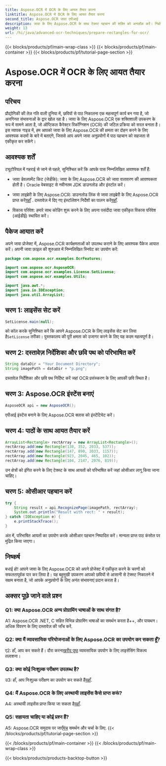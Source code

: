 ```yaml
---
title: Aspose.OCR में OCR के लिए आयत तैयार करना
linktitle: Aspose.OCR में OCR के लिए आयत तैयार करना
second_title: Aspose.OCR जावा एपीआई
description: जावा के लिए Aspose.OCR के साथ टेक्स्ट पहचान की शक्ति को अनलॉक करें। निर्बाध एकीकरण के लिए हमारी चरण-दर-चरण मार्गदर्शिका का पालन करें। कुशल ओसीआर क्षमताओं के साथ अपने जावा एप्लिकेशन को बेहतर बनाएं।
weight: 13
url: /hi/java/advanced-ocr-techniques/prepare-rectangles-for-ocr/
---
```


{{< blocks/products/pf/main-wrap-class >}}
{{< blocks/products/pf/main-container >}}
{{< blocks/products/pf/tutorial-page-section >}}

# Aspose.OCR में OCR के लिए आयत तैयार करना

## परिचय

प्रौद्योगिकी की तेज़ गति वाली दुनिया में, छवियों से पाठ निकालना एक महत्वपूर्ण कार्य बन गया है, जो अनगिनत संभावनाओं के द्वार खोल रहा है। जावा के लिए Aspose.OCR एक शक्तिशाली उपकरण के रूप में सामने आता है, जो ऑप्टिकल कैरेक्टर रिकॉग्निशन (OCR) की जटिल प्रक्रिया को सरल बनाता है। इस व्यापक गाइड में, हम आपको जावा के लिए Aspose.OCR की क्षमता का दोहन करने के लिए आवश्यक कदमों के बारे में बताएंगे, जिससे आप अपने जावा अनुप्रयोगों में पाठ पहचान को सहजता से एकीकृत कर सकेंगे।

## आवश्यक शर्तें

ट्यूटोरियल में गहराई से जाने से पहले, सुनिश्चित करें कि आपके पास निम्नलिखित आवश्यक शर्तें हैं:

- जावा डेवलपमेंट किट (जेडीके): जावा के लिए Aspose.OCR को जावा वातावरण की आवश्यकता होती है। Oracle वेबसाइट से नवीनतम JDK डाउनलोड और इंस्टॉल करें।

-  जावा लाइब्रेरी के लिए Aspose.OCR: डाउनलोड लिंक से जावा लाइब्रेरी के लिए Aspose.OCR प्राप्त करें[यहाँ](https://releases.aspose.com/ocr/java/) . दस्तावेज़ में दिए गए इंस्टॉलेशन निर्देशों का पालन करें[यहाँ](https://reference.aspose.com/ocr/java/).

- विकास परिवेश: हमारे साथ कोडिंग शुरू करने के लिए अपना पसंदीदा जावा एकीकृत विकास परिवेश (आईडीई) स्थापित करें।

## पैकेज आयात करें

अपने जावा प्रोजेक्ट में, Aspose.OCR कार्यक्षमताओं को उपलब्ध कराने के लिए आवश्यक पैकेज आयात करें। अपनी जावा फ़ाइल की शुरुआत में निम्नलिखित स्निपेट का उपयोग करें:

```java
package com.aspose.ocr.examples.OcrFeatures;

import com.aspose.ocr.AsposeOCR;
import com.aspose.ocr.examples.License.SetLicense;
import com.aspose.ocr.examples.Utils;

import java.awt.*;
import java.io.IOException;
import java.util.ArrayList;
```

## चरण 1: लाइसेंस सेट करें

```java
SetLicense.main(null);
```

 को कॉल करके सुनिश्चित करें कि आपने Aspose.OCR के लिए लाइसेंस सेट कर लिया है`SetLicense` तरीका। पुस्तकालय की पूरी क्षमता को उजागर करने के लिए यह कदम महत्वपूर्ण है।

## चरण 2: दस्तावेज़ निर्देशिका और छवि पथ को परिभाषित करें

```java
String dataDir = "Your Document Directory";
String imagePath = dataDir + "p.png";
```

दस्तावेज़ निर्देशिका और छवि पथ निर्दिष्ट करें जहां OCR प्रसंस्करण के लिए आपकी छवि स्थित है।

## चरण 3: Aspose.OCR इंस्टेंस बनाएं

```java
AsposeOCR api = new AsposeOCR();
```

एपीआई इंस्टेंस बनाने के लिए Aspose.OCR क्लास को इंस्टेंटियेट करें।

## चरण 4: पाठों के साथ आयत तैयार करें

```java
ArrayList<Rectangle> rectArray = new ArrayList<Rectangle>();
rectArray.add(new Rectangle(138, 352, 2033, 537));
rectArray.add(new Rectangle(147, 890, 2033, 1157));
rectArray.add(new Rectangle(923, 2045, 465, 102));
rectArray.add(new Rectangle(104, 2147, 2076, 819));
```

उन क्षेत्रों को इंगित करने के लिए टेक्स्ट के साथ आयतों को परिभाषित करें जहां ओसीआर लागू किया जाना चाहिए।

## चरण 5: ओसीआर पहचान करें

```java
try {
    String result = api.RecognizePage(imagePath, rectArray);
    System.out.println("Result with rect: " + result);
} catch (IOException e) {
    e.printStackTrace();
}
```

अंत में, परिभाषित आयतों का उपयोग करके ओसीआर पहचान निष्पादित करें। मान्यता प्राप्त पाठ कंसोल पर मुद्रित किया जाएगा।

## निष्कर्ष

बधाई हो! आपने जावा के लिए Aspose.OCR को अपने प्रोजेक्ट में एकीकृत करने के चरणों को सफलतापूर्वक पार कर लिया है। यह बहुमुखी उपकरण आपको छवियों से आसानी से टेक्स्ट निकालने में सक्षम बनाता है, जो आपके अनुप्रयोगों के लिए अनंत संभावनाएं प्रदान करता है।

## अक्सर पूछे जाने वाले प्रश्न

### Q1: क्या Aspose.OCR अन्य प्रोग्रामिंग भाषाओं के साथ संगत है?

A1: Aspose.OCR .NET, C सहित विभिन्न प्रोग्रामिंग भाषाओं का समर्थन करता है++, और पायथन। अधिक विवरण के लिए दस्तावेज़ की जाँच करें.

### Q2: क्या मैं व्यावसायिक परियोजनाओं के लिए Aspose.OCR का उपयोग कर सकता हूँ?

ए2: हाँ, आप कर सकते हैं। दौरा करना[खरीद पृष्ठ](https://purchase.aspose.com/buy) व्यावसायिक उपयोग के लिए लाइसेंसिंग विकल्प तलाशना।

### Q3: क्या कोई निःशुल्क परीक्षण उपलब्ध है?

 उ3: हाँ, आप निःशुल्क परीक्षण का उपयोग कर सकते हैं[यहाँ](https://releases.aspose.com/).

### Q4: मैं Aspose.OCR के लिए अस्थायी लाइसेंस कैसे प्राप्त करूं?

 A4: अस्थायी लाइसेंस प्राप्त किया जा सकता है[यहाँ](https://purchase.aspose.com/temporary-license/).

### Q5: सहायता चाहिए या कोई प्रश्न हैं?

 A5: Aspose.OCR समुदाय पर जाएँ[मंच](https://forum.aspose.com/c/ocr/16) समर्थन और चर्चा के लिए.
{{< /blocks/products/pf/tutorial-page-section >}}

{{< /blocks/products/pf/main-container >}}
{{< /blocks/products/pf/main-wrap-class >}}

{{< blocks/products/products-backtop-button >}}
